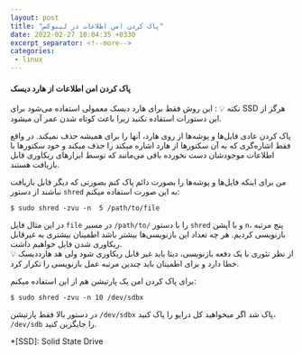 ```yaml
---
layout: post
title: "پاک کردن امن اطلاعات در لینوکس"
date: 2022-02-27 10:04:35 +0330
excerpt_separator: <!--more-->
categories:
 - linux
---
```

#### پاک کردن امن اطلاعات از هارد دیسک
نکته :bulb: : این روش فقط برای هارد دیسک معمولی استفاده می‌شود برای SSD هرگز از این دستورات استفاده نکنید زیرا باعث کوتاه شدن عمر آن میشود.

پاک کردن عادی فایل‌ها و پوشه‌ها از روی هارد، آنها را برای همیشه حذف نمیکند. در واقع فقط اشاره‌گری که به آن سکتورها از هارد اشاره میکند را حذف میکند و خود سکتورها با اطلاعات موجودشان دست نخورده باقی می‌مانند که توسط ابزارهای ریکاوری قابل بازیافت هستند.  
<!--more-->

من برای اینکه فایل‌ها و پوشه‌ها را بصورت دائم پاک کنم بصورتی که دیگر قابل بازیافت نباشند از دستور `shred` به این صورت استفاده میکنم:  
```console
$ sudo shred -zvu -n  5 /path/to/file
```  
در این مثال فایل `file` در مسیر `/path/to/` را با دستور `shred` و با آپشن `n`، پنج مرتبه بازنویسی کردیم. هر چه تعداد این بازنویسی‌ها بیشتر باشد اطمینان بیشتری به غیرقابل ریکاوری شدن فایل خواهیم داشت.  
:bulb: از نظر تئوری با یک دفعه بازنویسی، دیتا باید غیر قابل ریکاوری شود ولی هد هارددیسک خطا دارد و برای اطمینان باید چندین مرتبه عمل بازنویسی را تکرار کرد.  

برای پاک کردن امن یک پارتیشن هم از این استفاده میکنم:  
```console
$ sudo shred -zvu -n 10 /dev/sdbx
```  
در دستور بالا فقط پارتیشن `/dev/sdbx` پاک شد اگر میخواهید کل درایو را پاک کنید، `/dev/sdb` را جایگزین کنید.

*[SSD]: Solid State Drive